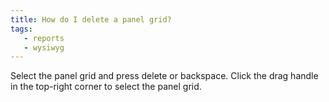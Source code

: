 ```yaml
---
title: How do I delete a panel grid?
tags:
   - reports
   - wysiwyg
---
```


Select the panel grid and press delete or backspace. Click the drag handle in the top-right corner to select the panel grid.

